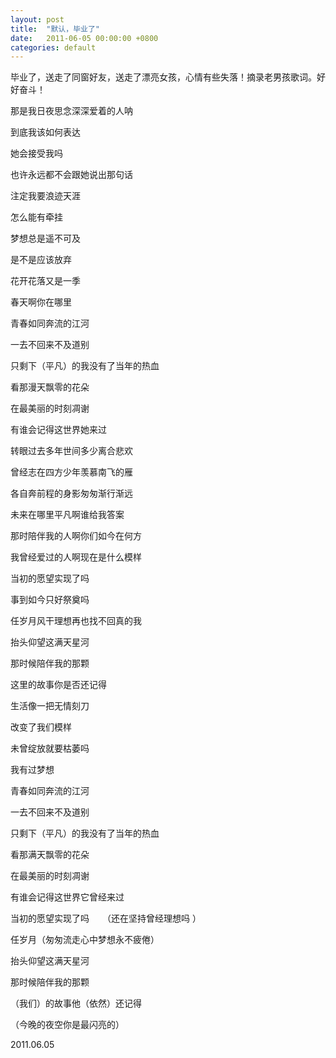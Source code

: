 ```yaml
---
layout: post
title:  "默认，毕业了"
date:   2011-06-05 00:00:00 +0800
categories: default
---
```


毕业了，送走了同窗好友，送走了漂亮女孩，心情有些失落！摘录老男孩歌词。好好奋斗！

那是我日夜思念深深爱着的人呐　　

到底我该如何表达　　

她会接受我吗　　

也许永远都不会跟她说出那句话　　

注定我要浪迹天涯　　

怎么能有牵挂　　

梦想总是遥不可及　　

是不是应该放弃　　

花开花落又是一季　　

春天啊你在哪里　　

青春如同奔流的江河　　

一去不回来不及道别　　

只剩下（平凡）的我没有了当年的热血　　

看那漫天飘零的花朵　　

在最美丽的时刻凋谢　　

有谁会记得这世界她来过　　

转眼过去多年世间多少离合悲欢　　

曾经志在四方少年羡慕南飞的雁　　

各自奔前程的身影匆匆渐行渐远　　

未来在哪里平凡啊谁给我答案　　

那时陪伴我的人啊你们如今在何方　　

我曾经爱过的人啊现在是什么模样　　

当初的愿望实现了吗　　

事到如今只好祭奠吗　　

任岁月风干理想再也找不回真的我　　

抬头仰望这满天星河　　

那时候陪伴我的那颗　　

这里的故事你是否还记得　　

生活像一把无情刻刀　　

改变了我们模样　　

未曾绽放就要枯萎吗　　

我有过梦想　　

青春如同奔流的江河　　

一去不回来不及道别　　

只剩下（平凡）的我没有了当年的热血　　

看那满天飘零的花朵　　

在最美丽的时刻凋谢　　

有谁会记得这世界它曾经来过　　

当初的愿望实现了吗　　（还在坚持曾经理想吗 ）　　

任岁月（匆匆流走心中梦想永不疲倦）　　

抬头仰望这满天星河　　

那时候陪伴我的那颗　　

（我们）的故事他（依然）还记得　　　

（今晚的夜空你是最闪亮的）


2011.06.05